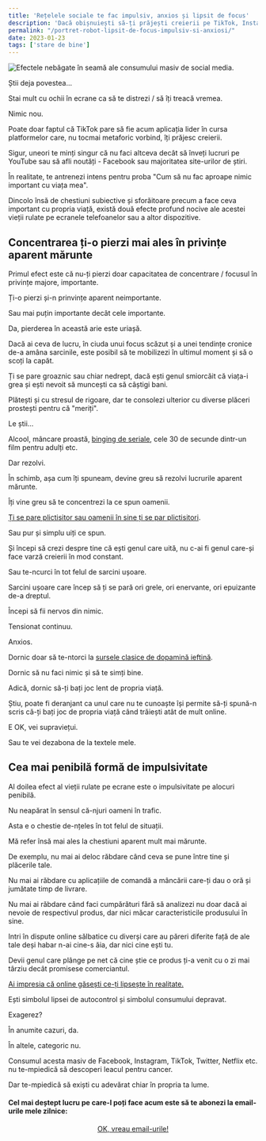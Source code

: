 ```yaml
---
title: 'Rețelele sociale te fac impulsiv, anxios și lipsit de focus'
description: 'Dacă obișnuiești să-ți prăjești creierii pe TikTok, Instagram, Facebook, YouTubet etc. atunci destul de probabil starea ta psihică este la pământ.'
permalink: "/portret-robot-lipsit-de-focus-impulsiv-si-anxiosi/"
date: 2023-01-23
tags: ['stare de bine']
---
```


![Efectele nebăgate în seamă ale consumului masiv de social media.](/assets/images/gallery/efecte-consum-social-media.jpg)

Știi deja povestea...

Stai mult cu ochii în ecrane ca să te distrezi / să îți treacă vremea.

Nimic nou.

Poate doar faptul că TikTok pare să fie acum aplicația lider în cursa platformelor care, nu tocmai metaforic vorbind, îți prăjesc creierii.

Sigur, uneori te minți singur că nu faci altceva decât să înveți lucruri pe YouTube sau să afli noutăți - Facebook sau majoritatea site-urilor de știri.

În realitate, te antrenezi intens pentru proba "Cum să nu fac aproape nimic important cu viața mea".

Dincolo însă de chestiuni subiective și sforăitoare precum a face ceva important cu propria viață, există două efecte profund nocive ale acestei vieții rulate pe ecranele telefoanelor sau a altor dispozitive.

## Concentrarea ți-o pierzi mai ales în privințe aparent mărunte

Primul efect este că nu-ți pierzi doar capacitatea de concentrare / focusul în privințe majore, importante.

Ți-o pierzi și-n prinvințe aparent neimportante.

Sau mai puțin importante decât cele importante.

Da, pierderea în această arie este uriașă.

Dacă ai ceva de lucru, în ciuda unui focus scăzut și a unei tendințe cronice de-a amâna sarcinile, este posibil să te mobilizezi în ultimul moment și să o scoți la capăt.

Ți se pare groaznic sau chiar nedrept, dacă ești genul smiorcăit că viața-i grea și ești nevoit să muncești ca să câștigi bani.

Plătești și cu stresul de rigoare, dar te consolezi ulterior cu diverse plăceri prostești pentru că "meriți".

Le știi...

Alcool, mâncare proastă, [binging de seriale](https://beldie.ro/indoparea-cu-seriale/), cele 30 de secunde dintr-un film pentru adulți etc.

Dar rezolvi.

În schimb, așa cum îți spuneam, devine greu să rezolvi lucrurile aparent mărunte.

Îți vine greu să te concentrezi la ce spun oamenii.

[Ți se pare plictisitor sau oamenii în sine ți se par plictisitori](https://beldie.ro/importanta-plictiselii/).

Sau pur și simplu uiți ce spun.

Și începi să crezi despre tine că ești genul care uită, nu c-ai fi genul care-și face varză creierii în mod constant.

Sau te-ncurci în tot felul de sarcini ușoare.

Sarcini ușoare care încep să ți se pară ori grele, ori enervante, ori epuizante de-a dreptul.

Începi să fii nervos din nimic.

Tensionat continuu.

Anxios.

Dornic doar să te-ntorci la [sursele clasice de dopamină ieftină](https://beldie.ro/dumb-phone/).

Dornic să nu faci nimic și să te simți bine.

Adică, dornic să-ți bați joc lent de propria viață.

Știu, poate fi deranjant ca unul care nu te cunoaște își permite să-ți spună-n scris că-ți bați joc de propria viață când trăiești atât de mult online.

E OK, vei supraviețui.

Sau te vei dezabona de la textele mele.

## Cea mai penibilă formă de impulsivitate

Al doilea efect al vieții rulate pe ecrane este o impulsivitate pe alocuri penibilă.

Nu neapărat în sensul că-njuri oameni în trafic.

Asta e o chestie de-nțeles în tot felul de situații.

Mă refer însă mai ales la chestiuni aparent mult mai mărunte.

De exemplu, nu mai ai deloc răbdare când ceva se pune între tine și plăcerile tale.

Nu mai ai răbdare cu aplicațiile de comandă a mâncării care-ți dau o oră și jumătate timp de livrare.

Nu mai ai răbdare când faci cumpărături fără să analizezi nu doar dacă ai nevoie de respectivul produs, dar nici măcar caracteristicile produsului în sine.

Intri în dispute online sălbatice cu diverși care au păreri diferite față de ale tale deși habar n-ai cine-s ăia, dar nici cine ești tu.

Devii genul care plânge pe net că cine știe ce produs ți-a venit cu o zi mai târziu decât promisese comerciantul.

[Ai impresia că online găsești ce-ți lipsește în realitate.](https://www.staidrept.ro/4000-de-saptamani-in-balon/)

Ești simbolul lipsei de autocontrol și simbolul consumului depravat.

Exagerez?

În anumite cazuri, da.

În altele, categoric nu.

Consumul acesta masiv de Facebook, Instagram, TikTok, Twitter, Netflix etc. nu te-mpiedică să descoperi leacul pentru cancer.

Dar te-mpiedică să exiști cu adevărat chiar în propria ta lume.
#### Cel mai deștept lucru pe care-l poți face acum este să te abonezi la email-urile mele zilnice:

   <p style="text-align:center;">
      <a href="https://beldie.berserkermail.com/join?ref=beldie.ro" class="button" data-button-variant="secondary">OK, vreau email-urile!</a>
      </p>